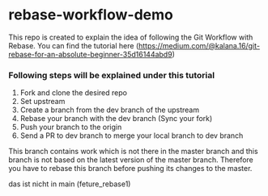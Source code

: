 # rebase-workflow-demo

This repo is created to explain the idea of following the Git Workflow with Rebase. You can find the tutorial here (https://medium.com/@kalana.16/git-rebase-for-an-absolute-beginner-35d16144abd9)

### Following steps will be explained under this tutorial

1. Fork and clone the desired repo
2. Set upstream
3. Create a branch from the dev branch of the upstream
4. Rebase your branch with the dev branch (Sync your fork)
5. Push your branch to the origin
6. Send a PR to dev branch to merge your local branch to dev branch

This branch contains work which is not there in the master branch and this branch is not based on the latest version of the master branch. Therefore you have to rebase this branch before pushing its changes to the master.

das ist nicht in main (feture_rebase1)
